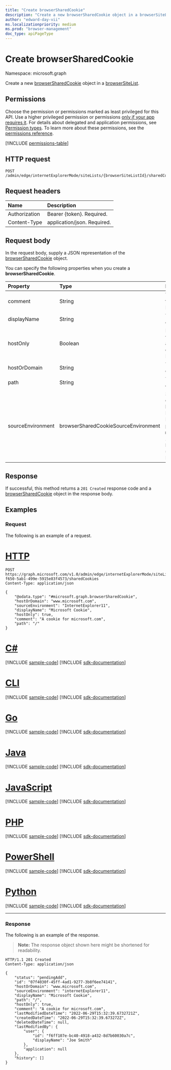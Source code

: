 ```yaml
---
title: "Create browserSharedCookie"
description: "Create a new browserSharedCookie object in a browserSiteList."
author: "edward-day-vii"
ms.localizationpriority: medium
ms.prod: "browser-management"
doc_type: apiPageType
---
```


# Create browserSharedCookie
Namespace: microsoft.graph

Create a new [browserSharedCookie](../resources/browsersharedcookie.md) object in a [browserSiteList](../resources/browsersitelist.md).

## Permissions
Choose the permission or permissions marked as least privileged for this API. Use a higher privileged permission or permissions [only if your app requires it](/graph/permissions-overview#best-practices-for-using-microsoft-graph-permissions). For details about delegated and application permissions, see [Permission types](/graph/permissions-overview#permission-types). To learn more about these permissions, see the [permissions reference](/graph/permissions-reference).

<!-- { "blockType": "permissions", "name": "browsersitelist_post_sharedcookies" } -->
[!INCLUDE [permissions-table](../includes/permissions/browsersitelist-post-sharedcookies-permissions.md)]

## HTTP request

<!-- {
  "blockType": "ignored"
}
-->
``` http
POST /admin/edge/internetExplorerMode/siteLists/{browserSiteListId}/sharedCookies
```

## Request headers
|Name|Description|
|:---|:---|
|Authorization|Bearer {token}. Required.|
|Content-Type|application/json. Required.|

## Request body
In the request body, supply a JSON representation of the [browserSharedCookie](../resources/browsersharedcookie.md) object.

You can specify the following properties when you create a **browserSharedCookie**.

|Property|Type|Description|
|:---|:---|:---|
|comment|String|The comment of the cookie. Required.|
|displayName|String|The name of the cookie. Required.|
|hostOnly|Boolean|Determines whether a cookie is a host-only or domain cookie. Required.|
|hostOrDomain|String|The URL of the cookie. Required.|
|path|String|The path of the cookie. Required.|
|sourceEnvironment|browserSharedCookieSourceEnvironment|Specifies how the cookies are shared between Microsoft Edge and Internet Explorer. The possible values are: `microsoftEdge`, `internetExplorer11`, `both`, `unknownFutureValue`. Required.|

## Response

If successful, this method returns a `201 Created` response code and a [browserSharedCookie](../resources/browsersharedcookie.md) object in the response body.

## Examples

### Request
The following is an example of a request.
# [HTTP](#tab/http)
<!-- {
  "blockType": "request",
  "name": "create_browsersharedcookie",
  "sampleKeys": ["e370d818-f650-5ab1-499e-5915e83f4573"]
}
-->
``` http
POST https://graph.microsoft.com/v1.0/admin/edge/internetExplorerMode/siteLists/e370d818-f650-5ab1-499e-5915e83f4573/sharedCookies
Content-Type: application/json

{
    "@odata.type": "#microsoft.graph.browserSharedCookie",
    "hostOrDomain": "www.microsoft.com",
    "sourceEnvironment": "InternetExplorer11",
    "displayName": "Microsoft Cookie",
    "hostOnly": true,
    "comment": "A cookie for microsoft.com",
    "path": "/"
}
```

# [C#](#tab/csharp)
[!INCLUDE [sample-code](../includes/snippets/csharp/create-browsersharedcookie-csharp-snippets.md)]
[!INCLUDE [sdk-documentation](../includes/snippets/snippets-sdk-documentation-link.md)]

# [CLI](#tab/cli)
[!INCLUDE [sample-code](../includes/snippets/cli/create-browsersharedcookie-cli-snippets.md)]
[!INCLUDE [sdk-documentation](../includes/snippets/snippets-sdk-documentation-link.md)]

# [Go](#tab/go)
[!INCLUDE [sample-code](../includes/snippets/go/create-browsersharedcookie-go-snippets.md)]
[!INCLUDE [sdk-documentation](../includes/snippets/snippets-sdk-documentation-link.md)]

# [Java](#tab/java)
[!INCLUDE [sample-code](../includes/snippets/java/create-browsersharedcookie-java-snippets.md)]
[!INCLUDE [sdk-documentation](../includes/snippets/snippets-sdk-documentation-link.md)]

# [JavaScript](#tab/javascript)
[!INCLUDE [sample-code](../includes/snippets/javascript/create-browsersharedcookie-javascript-snippets.md)]
[!INCLUDE [sdk-documentation](../includes/snippets/snippets-sdk-documentation-link.md)]

# [PHP](#tab/php)
[!INCLUDE [sample-code](../includes/snippets/php/create-browsersharedcookie-php-snippets.md)]
[!INCLUDE [sdk-documentation](../includes/snippets/snippets-sdk-documentation-link.md)]

# [PowerShell](#tab/powershell)
[!INCLUDE [sample-code](../includes/snippets/powershell/create-browsersharedcookie-powershell-snippets.md)]
[!INCLUDE [sdk-documentation](../includes/snippets/snippets-sdk-documentation-link.md)]

# [Python](#tab/python)
[!INCLUDE [sample-code](../includes/snippets/python/create-browsersharedcookie-python-snippets.md)]
[!INCLUDE [sdk-documentation](../includes/snippets/snippets-sdk-documentation-link.md)]

---

### Response
The following is an example of the response.
>**Note:** The response object shown here might be shortened for readability.
<!-- {
  "blockType": "response",
  "truncated": true,
  "@odata.type": "microsoft.graph.browserSharedCookie"
}
-->
``` http
HTTP/1.1 201 Created
Content-Type: application/json

{
    "status": "pendingAdd",
    "id": "07f4030f-45ff-4ad1-9277-3b8f6ee74141",
    "hostOrDomain": "www.microsoft.com",
    "sourceEnvironment": "internetExplorer11",
    "displayName": "Microsoft Cookie",
    "path": "/",
    "hostOnly": true,
    "comment": "A cookie for microsoft.com",
    "lastModifiedDateTime": "2022-06-29T15:32:39.6732721Z",
    "createdDateTime": "2022-06-29T15:32:39.673272Z",
    "deletedDateTime": null,
    "lastModifiedBy": {
        "user": {
            "id": "f6ff107e-bc40-4918-a432-8d7b60030a7c",
            "displayName": "Joe Smith"
        },
        "application": null
    },
    "history": []
}
```

